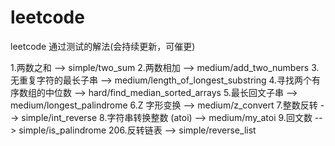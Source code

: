 # leetcode
leetcode 通过测试的解法(会持续更新，可催更)

1.两数之和  --> simple/two_sum
2.两数相加  --> medium/add_two_numbers
3.无重复字符的最长子串  --> medium/length_of_longest_substring
4.寻找两个有序数组的中位数  --> hard/find_median_sorted_arrays
5.最长回文子串  --> medium/longest_palindrome
6.Z 字形变换  --> medium/z_convert
7.整数反转  --> simple/int_reverse
8.字符串转换整数 (atoi)  --> medium/my_atoi
9.回文数  --> simple/is_palindrome
206.反转链表  --> simple/reverse_list
